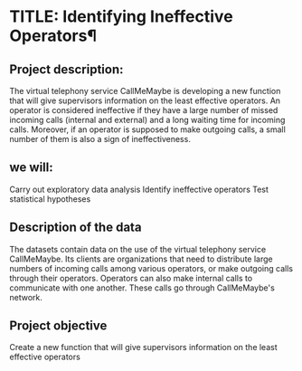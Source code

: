 
# TITLE: Identifying Ineffective Operators¶
## Project description:
The virtual telephony service CallMeMaybe is developing a new function that will give supervisors information on the least effective operators. An operator is considered ineffective if they have a large number of missed incoming calls (internal and external) and a long waiting time for incoming calls. Moreover, if an operator is supposed to make outgoing calls, a small number of them is also a sign of ineffectiveness.

## we will:

Carry out exploratory data analysis Identify ineffective operators Test statistical hypotheses

## Description of the data
The datasets contain data on the use of the virtual telephony service CallMeMaybe. Its clients are organizations that need to distribute large numbers of incoming calls among various operators, or make outgoing calls through their operators. Operators can also make internal calls to communicate with one another. These calls go through CallMeMaybe's network.

## Project objective
Create a new function that will give supervisors information on the least effective operators
